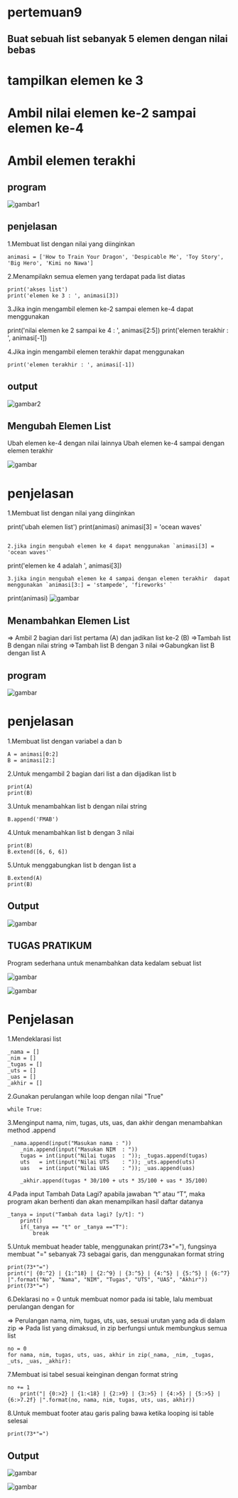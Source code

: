 # pertemuan9 

## Buat sebuah list sebanyak 5 elemen dengan nilai bebas

# tampilkan elemen ke 3
# Ambil nilai elemen ke-2 sampai elemen ke-4
# Ambil elemen terakhi
  
## program
![gambar1](gambar/ani1.png)


## penjelasan
1.Membuat list dengan nilai yang diinginkan
```
animasi = ['How to Train Your Dragon', 'Despicable Me', 'Toy Story', 'Big Hero', 'Kimi no Nawa']
```

2.Menampilakn semua elemen yang terdapat pada list diatas
```
print('akses list')
print('elemen ke 3 : ', animasi[3])
```

3.Jika ingin mengambil elemen ke-2 sampai elemen ke-4 dapat menggunakan

print('nilai elemen ke 2 sampai ke 4 : ', animasi[2:5])
print('elemen terakhir : ', animasi[-1])

4.Jika ingin mengambil elemen terakhir dapat menggunakan
```
print('elemen terakhir : ', animasi[-1])
```
## output

![gambar2](gambar/ani2.png)

## Mengubah Elemen List

Ubah elemen ke-4 dengan nilai lainnya
Ubah elemen ke-4 sampai dengan elemen terakhir

![gambar](gambar/ani3.png)

# penjelasan

1.Membuat list dengan nilai yang diinginkan

print('ubah elemen list')
print(animasi)
animasi[3] = 'ocean waves'
```

2.jika ingin mengubah elemen ke 4 dapat menggunakan `animasi[3] = 'ocean waves'`
```
print('elemen ke 4 adalah ', animasi[3])
```
3.jika ingin mengubah elemen ke 4 sampai dengan elemen terakhir  dapat menggunakan `animasi[3:] = 'stampede', 'fireworks' `
```
print(animasi)
![gambar](gambar/ani4.png)

## Menambahkan Elemen List

=> Ambil 2 bagian dari list pertama (A) dan jadikan list ke-2 (B)
=>Tambah list B dengan nilai string
=>Tambah list B dengan 3 nilai
=>Gabungkan list B dengan list A

## program

![gambar](gambar/ani5.png)

# penjelasan

1.Membuat list dengan variabel a dan b
```
A = animasi[0:2]
B = animasi[2:]
```

2.Untuk mengambil 2 bagian dari list a dan dijadikan list b
```
print(A)
print(B)
```

3.Untuk menambahkan list b dengan nilai string
```
B.append('FMAB')
```
4.Untuk menambahkan list b dengan 3 nilai
```
print(B)
B.extend([6, 6, 6])
```
5.Untuk menggabungkan list b dengan list a
```
B.extend(A)
print(B)
```

## Output
![gambar](gambar/ani6.png)

## TUGAS PRATIKUM

Program sederhana untuk menambahkan data kedalam sebuat list

![gambar](gambar/ANI7.png)

![gambar](gambar/ani8.png)

# Penjelasan
1.Mendeklarasi list
```
_nama = []
_nim = []
_tugas = []
_uts = []
_uas = []
_akhir = []
```

2.Gunakan perulangan while loop dengan nilai "True"
```
while True:
```

3.Menginput nama, nim, tugas, uts, uas, dan akhir dengan menambahkan method .append
```
 _nama.append(input("Masukan nama : "))
    _nim.append(input("Masukan NIM  : "))
    tugas = int(input("Nilai tugas  : ")); _tugas.append(tugas)
    uts   = int(input("Nilai UTS    : ")); _uts.append(uts)
    uas   = int(input("Nilai UAS    : ")); _uas.append(uas)

    _akhir.append(tugas * 30/100 + uts * 35/100 + uas * 35/100)
```

4.Pada input Tambah Data Lagi? apabila jawaban “t” atau “T”, maka program akan berhenti dan akan menampilkan hasil daftar datanya
```
_tanya = input("Tambah data lagi? [y/t]: ")
    print()
    if(_tanya == "t" or _tanya =="T"):
        break
```

5.Untuk membuat header table, menggunakan print(73*"="), fungsinya membuat "=" sebanyak 73 sebagai garis, dan menggunakan format string
```
print(73*"=")
print("| {0:^2} | {1:^18} | {2:^9} | {3:^5} | {4:^5} | {5:^5} | {6:^7} |".format("No", "Nama", "NIM", "Tugas", "UTS", "UAS", "Akhir"))
print(73*"=")
```

6.Deklarasi no = 0 untuk membuat nomor pada isi table, lalu membuat perulangan dengan for

=> Perulangan nama, nim, tugas, uts, uas, sesuai urutan yang ada di dalam zip
=> Pada list yang dimaksud, in zip berfungsi untuk membungkus semua list
```
no = 0
for nama, nim, tugas, uts, uas, akhir in zip(_nama, _nim, _tugas, _uts, _uas, _akhir):
```

7.Membuat isi tabel sesuai keinginan dengan format string

```
no += 1    
    print("| {0:>2} | {1:<18} | {2:>9} | {3:>5} | {4:>5} | {5:>5} | {6:>7.2f} |".format(no, nama, nim, tugas, uts, uas, akhir))
```

8.Untuk membuat footer atau garis paling bawa ketika looping isi table selesai

```
print(73*"=")
```

## Output

![gambar](gambar/ani8.png)

![gambar](gambar/uni9.png)
